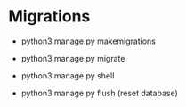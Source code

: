 # Migrations 

- python3 manage.py makemigrations
- python3 manage.py migrate

- python3 manage.py shell

- python3 manage.py flush (reset database)